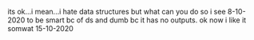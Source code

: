 its ok...i mean...i hate data structures but what can you do so i see 8-10-2020 to be smart bc of ds and dumb bc it has no outputs.
ok now i like it somwat 15-10-2020
